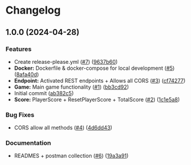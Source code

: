 # Changelog

## 1.0.0 (2024-04-28)


### Features

* Create release-please.yml ([#7](https://github.com/DavidNS/rps-lottoland-backend/issues/7)) ([9637b60](https://github.com/DavidNS/rps-lottoland-backend/commit/9637b60a3a3af80265d7780bee24fae72481a13d))
* **Docker:** Dockerfile & docker-compose for local development ([#5](https://github.com/DavidNS/rps-lottoland-backend/issues/5)) ([8afa40d](https://github.com/DavidNS/rps-lottoland-backend/commit/8afa40dcae7afec59e06f8ee7cc2b39db0105096))
* **Endpoint:** Activated REST endpoints + Allows all CORS  ([#3](https://github.com/DavidNS/rps-lottoland-backend/issues/3)) ([cf74277](https://github.com/DavidNS/rps-lottoland-backend/commit/cf7427783fd4acdf7c6a5c1a7ba0db06e0cbe9bd))
* **Game:** Main game functionality ([#1](https://github.com/DavidNS/rps-lottoland-backend/issues/1)) ([bb3cd92](https://github.com/DavidNS/rps-lottoland-backend/commit/bb3cd92dd4dda02b83dd7d9f95e3d4d830ff7a61))
* Initial commit ([ab382c5](https://github.com/DavidNS/rps-lottoland-backend/commit/ab382c5bcd743b2ed725f9162ce95fd1f7019c4e))
* **Score:** PlayerScore + ResetPlayerScore + TotalScore ([#2](https://github.com/DavidNS/rps-lottoland-backend/issues/2)) ([1c1e5a8](https://github.com/DavidNS/rps-lottoland-backend/commit/1c1e5a8fe584f98f1fc4f468a3100936d3e5f872))


### Bug Fixes

* CORS allow all methods ([#4](https://github.com/DavidNS/rps-lottoland-backend/issues/4)) ([4d6dd43](https://github.com/DavidNS/rps-lottoland-backend/commit/4d6dd438a6e7ac5aa467a8cfe497f47ace4aeaf3))


### Documentation

* READMES + postman collection ([#6](https://github.com/DavidNS/rps-lottoland-backend/issues/6)) ([19a3a91](https://github.com/DavidNS/rps-lottoland-backend/commit/19a3a9189fff297489e3d3ca5a0a2f7b9f0f991f))
